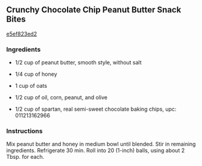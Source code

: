 ## Crunchy Chocolate Chip Peanut Butter Snack Bites

[e5ef823ed2](http://www.kraftrecipes.com/recipes/crunchy-chocolate-chip-peanut-butter-snack-bites-177645.aspx)

### Ingredients

 - 1/2 cup of peanut butter, smooth style, without salt

 - 1/4 cup of honey

 - 1 cup of oats

 - 1/2 cup of oil, corn, peanut, and olive

 - 1/2 cup of spartan, real semi-sweet chocolate baking chips, upc: 011213162966

### Instructions

Mix peanut butter and honey in medium bowl until blended. Stir in remaining ingredients. Refrigerate 30 min. Roll into 20 (1-inch) balls, using about 2 Tbsp. for each.